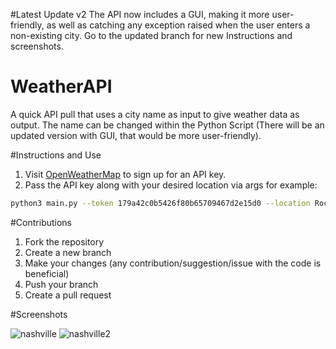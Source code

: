#Latest Update v2
The API now includes a GUI, making it more user-friendly, as well as catching any exception raised when the user enters a
non-existing city. Go to the updated branch for new Instructions and screenshots.

# WeatherAPI
A quick API pull that uses a city name as input to give weather data as output. 
The name can be changed within the Python Script (There will be an updated version with GUI, that would be more user-friendly).

#Instructions and Use
 1. Visit [OpenWeatherMap](openweathermap.org) to sign up for an API key.
 2. Pass the API key along with your desired location via args for example:
 ``` bash
 python3 main.py --token 179a42c0b5426f80b65709467d2e15d0 --location Rockville
 ```

#Contributions
1) Fork the repository
2) Create a new branch
3) Make your changes (any contribution/suggestion/issue with the code is beneficial)
4) Push your branch
5) Create a pull request

#Screenshots

![nashville](https://github.com/user-attachments/assets/9344bd92-6f87-45f3-b59b-843665735178)
![nashville2](https://github.com/user-attachments/assets/615f6d45-a521-41ab-bd56-58a95f5775b8)

